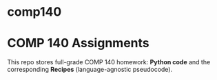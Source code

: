 # comp140

# COMP 140 Assignments

This repo stores full-grade COMP 140 homework: **Python code** and the corresponding **Recipes** (language-agnostic pseudocode).
